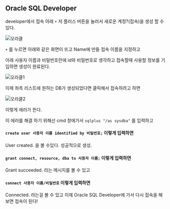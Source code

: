 ## Oracle SQL Developer

developer에서 접속 아래 `+` 저 플러스 버튼을 눌러서 새로운 계정?(접속)을 생성 할 수 있다. 

![오라클](https://user-images.githubusercontent.com/50917797/64921331-1cb78e00-d7fd-11e9-89ff-43dd9f6ed6a4.PNG)

`+` 를 누르면 아래와 같은 화면이 뜨고 Name에 만들 접속 이름을 지정하고 

아래 사용자 이름과 비밀번호란에 id와 비밀번호로 생각하고 접속할때 사용할 정보를 기입하면 생성이 완료된다. 

![오라클1](https://user-images.githubusercontent.com/50917797/64921381-9485b880-d7fd-11e9-8eea-3f6c99e1acf0.PNG)

이제 좌측 리스트에 원하는 DB가 생성되었다면 클릭해서 접속하려고 하면 

![오라클2](https://user-images.githubusercontent.com/50917797/64921400-db73ae00-d7fd-11e9-99ce-4cb0f1b43312.PNG)

이렇게 에러가 뜬다.

이 에러를 해결 하기 위해선 cmd 창에가서 `sqlplus "/as sysdba"` 를 입력하고

#### `create user 사용자 이름 identified by 비밀번호;` 이렇게 입력하면

User created. 을 볼 수있다. 성공적으로 생성.

#### `grant connect, resource, dba to 사용자 이름;`  이렇게 입력하면 

Grant succeeded. 라는 메시지를 볼 수 있고 

#### `connect 사용자 이름/비밀번호`   이렇게 입력하면 

Connected. 라는걸 볼 수 있고 이제 Oracle SQL Developer에 가서 다시 접속을 해보면 접속이 된다!